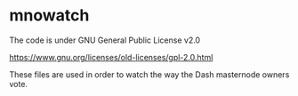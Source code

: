 # mnowatch

The code is under 
GNU General Public License v2.0 

https://www.gnu.org/licenses/old-licenses/gpl-2.0.html

These files are used in order to watch the way the Dash masternode owners vote.
